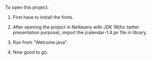 To open this project:

1. First have to install the fonts.

2. After opening the project in Netbeans with JDK 18(for better presentation purpose), import 
   the jcalendar-1.4.jar file in library.

3. Run from "Welcome.java".

4. Now good to go.